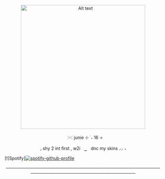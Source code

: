 

<p align="center"> <img src="https://github.com/giannahundy-crypto/giannahundy-crypto/blob/c7fffea34023739b25428a0c3a6cc9e833f9768a/coloredtexture.png" alt="Alt text" width="400"/> 

<p align="center">ㅤ𓏵 junie ⊹ ࣪ ˖  16 ⟢

<p align="center"> ◞ shy 2 int first , w2iㅤ ͜͜      ㅤdnc my skins ⸝⸝ ˖

[![Spotify][![spotify-github-profile](https://spotify-github-profile.kittinanx.com/api/view?uid=zlpjjlk9fesgofb70wjqfnywj&cover_image=true&theme=spotify-embed&show_offline=false&background_color=4a190d&interchange=false&profanity=false&bar_color=bd834c&bar_color_cover=false&mode=light)](https://github.com/kittinan/spotify-github-profile)
  
<p align="center"> ────────────────────────────────────────────────────────────────────────────────────
